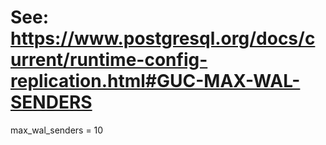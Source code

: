 # See: https://www.postgresql.org/docs/current/runtime-config-replication.html#GUC-MAX-WAL-SENDERS
max_wal_senders = 10